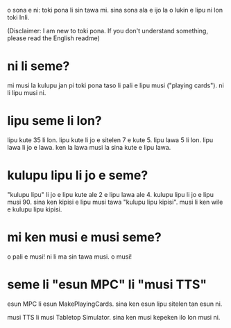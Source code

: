 o sona e ni: toki pona li sin tawa mi. sina sona ala e ijo la o lukin e lipu ni lon toki Inli.

(Disclaimer: I am new to toki pona. If you don't understand something, please read the English readme)

# ni li seme?
mi musi la kulupu jan pi toki pona taso li pali e lipu musi ("playing cards"). ni li lipu musi ni.

# lipu seme li lon?
lipu kute 35 li lon. lipu kute li jo e sitelen 7 e kute 5. lipu lawa 5 li lon. lipu lawa li jo e lawa. ken la lawa musi la sina kute e lipu lawa.

# kulupu lipu li jo e seme?
"kulupu lipu" li jo e lipu kute ale 2 e lipu lawa ale 4. kulupu lipu li jo e lipu musi 90. sina ken kipisi e lipu musi tawa "kulupu lipu kipisi". musi li ken wile e kulupu lipu kipisi.

# mi ken musi e musi seme?
o pali e musi! ni li ma sin tawa musi. o musi!

# seme li "esun MPC" li "musi TTS"
esun MPC li esun MakePlayingCards. sina ken esun lipu sitelen tan esun ni.

musi TTS li musi Tabletop Simulator. sina ken musi kepeken ilo lon musi ni.
